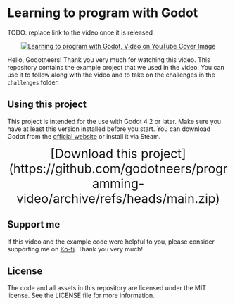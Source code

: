 # Learning to program with Godot

TODO: replace link to the video once it is released
<p align="center">
  <p align="center">
  <a href="https://www.youtube.com/watch?v=43BZsLZheA4"><img src="https://i3.ytimg.com/vi/43BZsLZheA4/hqdefault.jpg" alt="Learning to program with Godot, Video on YouTube Cover Image"></a> 
  </p>
</p>

Hello, Godotneers! Thank you very much for watching this video. This repository contains the example project that we used in the video. You can use it to follow along with the video and to take on the challenges in the `challenges` folder.

## Using this project
This project is intended for the use with Godot 4.2 or later. Make sure you have at least this version installed before you start. You can download Godot from the [official website](https://godotengine.org/download) or install it via Steam.

<div align="center" style="font-size: 2em">
[Download this project](https://github.com/godotneers/programming-video/archive/refs/heads/main.zip)
</div>



## Support me

If this video and the example code were helpful to you, please consider supporting me on [Ko-fi](https://ko-fi.com/derkork). Thank you very much!


## License

The code and all assets in this repository are licensed under the MIT license. See the LICENSE file for more information. 
